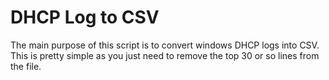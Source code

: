 # DHCP Log to CSV
The main purpose of this script is to convert windows DHCP logs into CSV. This is pretty simple as you just need to remove the top 30 or so lines from the file.
